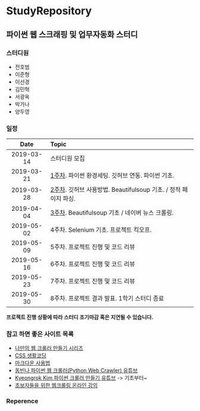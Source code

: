 # StudyRepository
## 파이썬 웹 스크래핑 및 업무자동화 스터디
### 스터디원
* 전호범 
* 이준형
* 이선경
* 김민혁
* 서광옥
* 박가나
* 양두영

### 일정  
| Date | Topic |  
|:------------:|:----------------|  
|2019-03-14    | 스터디원 모집 |  
|2019-03-21    | [1주차](https://github.com/WebScrapingStudy/StudyRepository/tree/master/1%EC%A3%BC%EC%B0%A8). 파이썬 환경세팅. 깃허브 연동. 파이썬 기초. |     
|2019-03-28    | [2주차](https://github.com/WebScrapingStudy/StudyRepository/tree/master/2%EC%A3%BC%EC%B0%A8). 깃허브 사용방법. Beautifulsoup 기초. / 정적 페이지 파싱.|  
|2019-04-04    | [3주차](https://github.com/WebScrapingStudy/StudyRepository/tree/master/3%EC%A3%BC%EC%B0%A8). Beautifulsoup 기초 / 네이버 뉴스 크롤링. |
|2019-05-02    | 4주차. Selenium 기초. 프로젝트 킥오프. |
|2019-05-09    | 5주차. 프로젝트 진행 및 코드 리뷰 |
|2019-05-16    | 6주차. 프로젝트 진행 및 코드 리뷰 |
|2019-05-23    | 7주차. 프로젝트 진행 및 코드 리뷰 |
|2019-05-30    | 8주차. 프로젝트 결과 발표. 1학기 스터디 종료 |
 
**프로젝트 진행 상황에 따라 스터디 조기마감 혹은 지연될 수 있습니다.**

### 참고 하면 좋은 사이트 목록
* [나만의 웹 크롤러 만들기 시리즈](https://beomi.github.io/gb-crawling/)
* [CSS 생활코딩](https://opentutorials.org/course/3086)
* [마크다운 사용법](https://gist.github.com/ninanung/946cd0e2e09bd5a94964ff8b612a9012)
* [동빈나 파이썬 웹 크롤러(Python Web Crawler) 유튜브](https://www.youtube.com/watch?v=kiowbtjDrWo&list=PLRx0vPvlEmdCZ_5prmWXfuMf0lM43BrQU)
* [Kyeongrok Kim 파이썬 크롤러 만들기 유튜브](https://www.youtube.com/watch?v=PNpS2Id8qyc&list=PLAdQRRy4vtQRzdg7D9n1rkDp9DIeWpBQ9) -> 기초부터~
* [초보자들을 위한 웹크롤링 온라인 강의](https://github.com/etilelab/WebCrawlingStudy)

### Reperence
